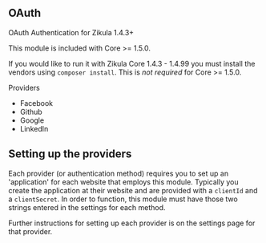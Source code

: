 ## OAuth

OAuth Authentication for Zikula 1.4.3+

This module is included with Core >= 1.5.0.

If you would like to run it with Zikula Core 1.4.3 - 1.4.99 you must install the vendors using
`composer install`. This is _not required_ for Core >= 1.5.0.


Providers
 - Facebook
 - Github
 - Google
 - LinkedIn

## Setting up the providers

Each provider (or authentication method) requires you to set up an 'application' for each website that employs this module.
Typically you create the application at their website and are provided with a `clientId` and a `clientSecret`.
In order to function, this module must have those two strings entered in the settings for each method.

Further instructions for setting up each provider is on the settings page for that provider.
